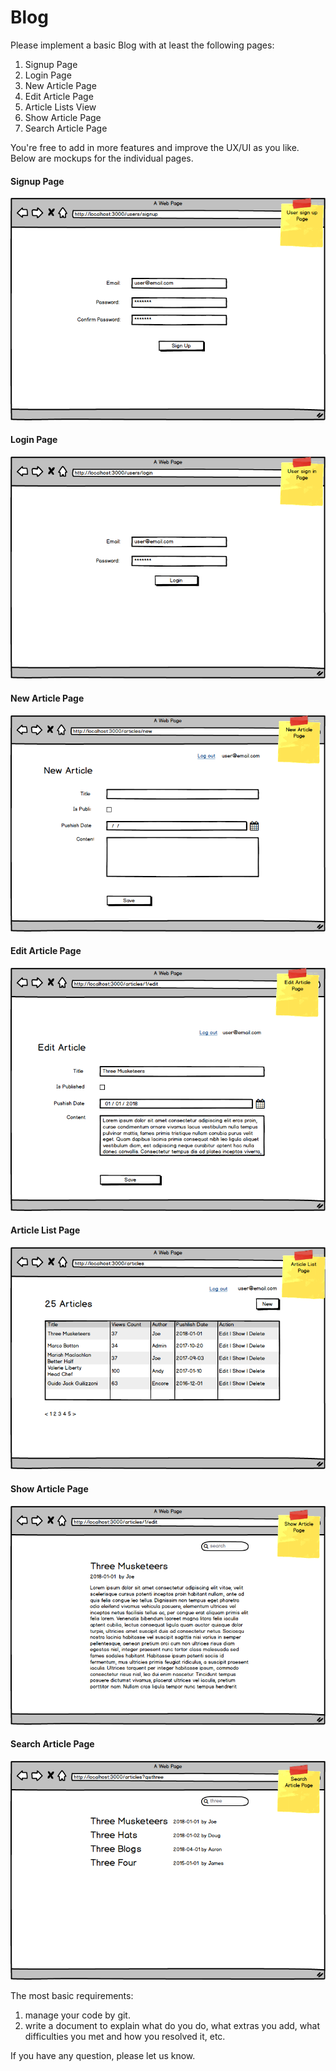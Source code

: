 # Blog

Please implement a basic Blog with at least the following pages:

1. Signup Page
1. Login Page
1. New Article Page
1. Edit Article Page
1. Article Lists View
1. Show Article Page
1. Search Article Page

You're free to add in more features and improve the UX/UI as you like. Below are mockups for the individual pages.

#### Signup Page

![](./images/Signup.png)

#### Login Page

![](./images/Login.png)

#### New Article Page

![](./images/New.png)

#### Edit Article Page

![](./images/Edit.png)

#### Article List Page

![](./images/List.png)

#### Show Article Page

![](./images/Show.png)

#### Search Article Page

![](./images/Search.png)


The most basic requirements:

1. manage your code by git.
1. write a document to explain what do you do, what extras you add, what difficulties you met and how you resolved it, etc.

If you have any question, please let us know.
